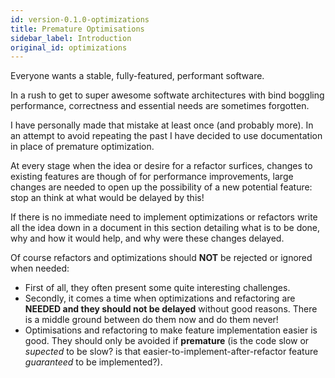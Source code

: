 ```yaml
---
id: version-0.1.0-optimizations
title: Premature Optimisations
sidebar_label: Introduction
original_id: optimizations
---
```


Everyone wants a stable, fully-featured, performant software.

In a rush to get to super awesome softwate architectures with bind boggling performance,
correctness and essential needs are sometimes forgotten.

I have personally made that mistake at least once (and probably more).
In an attempt to avoid repeating the past I have decided to use documentation in place of
premature optimization.

At every stage when the idea or desire for a refactor surfices, changes to existing features
are though of for performance improvements, large changes are needed to open up the possibility
of a new potential feature: stop an think at what would be delayed by this!

If there is no immediate need to implement optimizations or refactors write all the idea down
in a document in this section detailing what is to be done, why and how it would help,
and why were these changes delayed.

Of course refactors and optimizations should **NOT** be rejected or ignored when needed:

  * First of all, they often present some quite interesting challenges.
  * Secondly, it comes a time when optimizations and refactoring are **NEEDED and they should
    not be delayed** without good reasons.
    There is a middle ground between do them now and do them never!
  * Optimisations and refactoring to make feature implementation easier is good.
    They should only be avoided if **premature** (is the code slow or *supected* to be slow?
    is that easier-to-implement-after-refactor feature *guaranteed* to be implemented?).
